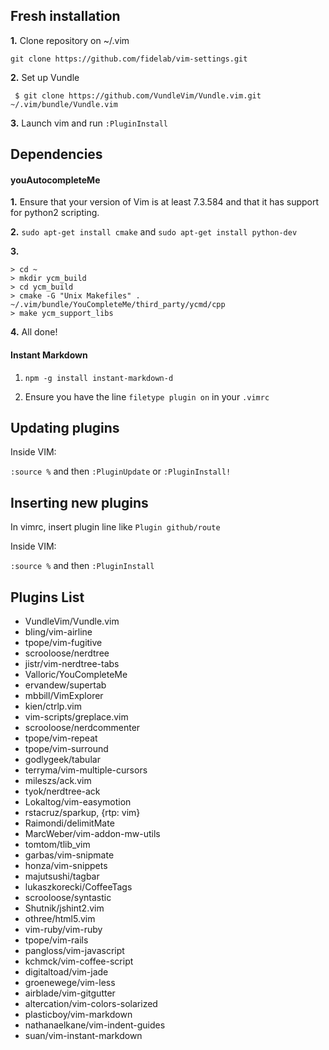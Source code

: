 ## Fresh installation

**1.** Clone repository on ~/.vim

`git clone https://github.com/fidelab/vim-settings.git`

**2.** Set up Vundle

` $ git clone https://github.com/VundleVim/Vundle.vim.git ~/.vim/bundle/Vundle.vim`

**3.** Launch vim and run `:PluginInstall`

## Dependencies

#### youAutocompleteMe 

**1.** Ensure that your version of Vim is at least 7.3.584 and that it has support for python2 scripting.

**2.** `sudo apt-get install cmake` and `sudo apt-get install python-dev`

**3.**    
    
    > cd ~
    > mkdir ycm_build
    > cd ycm_build
    > cmake -G "Unix Makefiles" . ~/.vim/bundle/YouCompleteMe/third_party/ycmd/cpp
    > make ycm_support_libs

**4.** All done!

#### Instant Markdown

1. `npm -g install instant-markdown-d`

2. Ensure you have the line `filetype plugin on` in your `.vimrc`

## Updating plugins

Inside VIM:

`:source %` and then `:PluginUpdate` or `:PluginInstall!`

## Inserting new plugins

In vimrc, insert plugin line like `Plugin github/route`

Inside VIM: 

`:source %` and then `:PluginInstall`

## Plugins List

+ VundleVim/Vundle.vim
+ bling/vim-airline
+ tpope/vim-fugitive
+ scrooloose/nerdtree
+ jistr/vim-nerdtree-tabs
+ Valloric/YouCompleteMe
+ ervandew/supertab
+ mbbill/VimExplorer
+ kien/ctrlp.vim
+ vim-scripts/greplace.vim
+ scrooloose/nerdcommenter
+ tpope/vim-repeat
+ tpope/vim-surround
+ godlygeek/tabular
+ terryma/vim-multiple-cursors
+ mileszs/ack.vim
+ tyok/nerdtree-ack
+ Lokaltog/vim-easymotion
+ rstacruz/sparkup, {rtp: vim}
+ Raimondi/delimitMate
+ MarcWeber/vim-addon-mw-utils
+ tomtom/tlib_vim
+ garbas/vim-snipmate
+ honza/vim-snippets
+ majutsushi/tagbar
+ lukaszkorecki/CoffeeTags
+ scrooloose/syntastic
+ Shutnik/jshint2.vim
+ othree/html5.vim
+ vim-ruby/vim-ruby
+ tpope/vim-rails
+ pangloss/vim-javascript
+ kchmck/vim-coffee-script
+ digitaltoad/vim-jade
+ groenewege/vim-less
+ airblade/vim-gitgutter
+ altercation/vim-colors-solarized
+ plasticboy/vim-markdown
+ nathanaelkane/vim-indent-guides
+ suan/vim-instant-markdown
